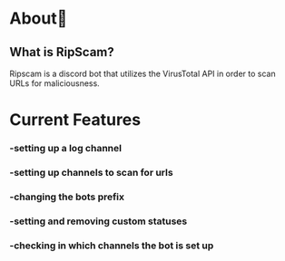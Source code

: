 # About📝
## What is RipScam?
Ripscam is a discord bot that utilizes the VirusTotal API in order to scan URLs for maliciousness.
# Current Features
### -setting up a log channel
### -setting up channels to scan for urls
### -changing the bots prefix
### -setting and removing custom statuses
### -checking in which channels the bot is set up

